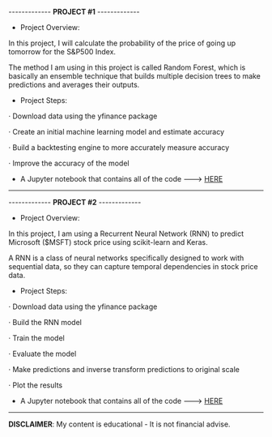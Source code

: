 ------------- **PROJECT #1** ------------- 

- Project Overview:

In this project, I will calculate the probability of the price of going up tomorrow for the S&P500 Index.

The method I am using in this project is called Random Forest, which is basically an ensemble technique that builds multiple decision trees to make predictions and averages their outputs.

- Project Steps:

· Download data using the yfinance package

· Create an initial machine learning model and estimate accuracy

· Build a backtesting engine to more accurately measure accuracy

· Improve the accuracy of the model

- A Jupyter notebook that contains all of the code ---> [HERE](https://github.com/alfonsohdl/ahp/blob/main/rf_sp500_prediction.ipynb)

------------------------------------------------------------------------------------------------------------

------------- **PROJECT #2** -------------

- Project Overview:

In this project, I am using a Recurrent Neural Network (RNN) to predict Microsoft ($MSFT) stock price using scikit-learn and Keras.

A RNN is a class of neural networks specifically designed to work with sequential data, so they can capture temporal dependencies in stock price data.

- Project Steps:

· Download data using the yfinance package

· Build the RNN model

· Train the model

· Evaluate the model

· Make predictions and inverse transform predictions to original scale

· Plot the results

- A Jupyter notebook that contains all of the code ---> [HERE](https://github.com/alfonsohdl/ahp/blob/main/rnn_msft_prediction.ipynb)

------------------------------------------------------------------------------------------------------------

 **DISCLAIMER**: My content is educational - It is not financial advise.
